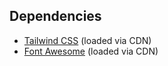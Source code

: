 ## Dependencies
- [Tailwind CSS](https://tailwindcss.com/) (loaded via CDN)
- [Font Awesome](https://fontawesome.com/) (loaded via CDN)
